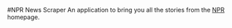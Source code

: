 #NPR News Scraper
An application to bring you all the stories from the <a href="https://npr.org">NPR</a> homepage.